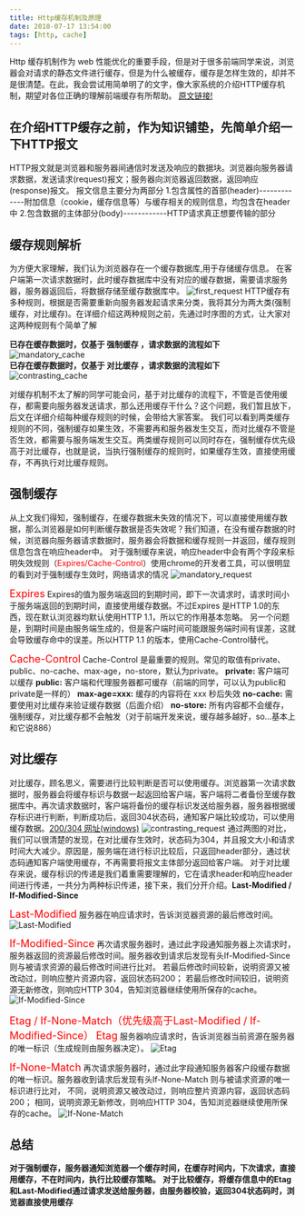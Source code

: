 ```yaml
---
title: Http缓存机制及原理
date: 2018-07-17 13:54:00
tags: [http, cache]
---
```


Http 缓存机制作为 web 性能优化的重要手段，但是对于很多前端同学来说，浏览器会对请求的静态文件进行缓存，但是为什么被缓存，缓存是怎样生效的，却并不是很清楚。在此，我会尝试用简单明了的文字，像大家系统的介绍HTTP缓存机制，期望对各位正确的理解前端缓存有所帮助。 [原文链接!](https://www.cnblogs.com/chenqf/p/6386163.html)
      

## 在介绍HTTP缓存之前，作为知识铺垫，先简单介绍一下HTTP报文

HTTP报文就是浏览器和服务器间通信时发送及响应的数据块。浏览器向服务器请求数据，发送请求(request)报文；服务器向浏览器返回数据，返回响应(response)报文。
报文信息主要分为两部分
1.包含属性的首部(header)-------------附加信息（cookie，缓存信息等）与缓存相关的规则信息，均包含在header中
2.包含数据的主体部分(body)------------HTTP请求真正想要传输的部分
     
## 缓存规则解析
为方便大家理解，我们认为浏览器存在一个缓存数据库,用于存储缓存信息。
在客户端第一次请求数据时，此时缓存数据库中没有对应的缓存数据，需要请求服务器，服务器返回后，将数据存储至缓存数据库中。
![first_request](http://pyqqincie.bkt.clouddn.com/first_request.png)
HTTP缓存有多种规则，根据是否需要重新向服务器发起请求来分类，我将其分为两大类(强制缓存，对比缓存)。在详细介绍这两种规则之前，先通过时序图的方式，让大家对这两种规则有个简单了解
      
**已存在缓存数据时，仅基于 强制缓存 ，请求数据的流程如下**
![mandatory_cache](http://pyqqincie.bkt.clouddn.com/mandatory_cache.png)
<br/>
**已存在缓存数据时，仅基于 对比缓存 ，请求数据的流程如下**
![contrasting_cache](http://pyqqincie.bkt.clouddn.com/contrasting_cache.png)
       
对缓存机制不太了解的同学可能会问，基于对比缓存的流程下，不管是否使用缓存，都需要向服务器发送请求，那么还用缓存干什么？这个问题，我们暂且放下，后文在详细介绍每种缓存规则的时候，会带给大家答案。
我们可以看到两类缓存规则的不同，强制缓存如果生效，不需要再和服务器发生交互，而对比缓存不管是否生效，都需要与服务端发生交互。两类缓存规则可以同时存在，强制缓存优先级高于对比缓存，也就是说，当执行强制缓存的规则时，如果缓存生效，直接使用缓存，不再执行对比缓存规则。
         

## 强制缓存
从上文我们得知，强制缓存，在缓存数据未失效的情况下，可以直接使用缓存数据，那么浏览器是如何判断缓存数据是否失效呢？我们知道，在没有缓存数据的时候，浏览器向服务器请求数据时，服务器会将数据和缓存规则一并返回，缓存规则信息包含在响应header中。
对于强制缓存来说，响应header中会有两个字段来标明失效规则（<font color=red>Expires/Cache-Control</font>）使用chrome的开发者工具，可以很明显的看到对于强制缓存生效时，网络请求的情况
![mandatory_request](http://pyqqincie.bkt.clouddn.com/mandatory_request.png)
       
<font color=red size=4>Expires</font>
Expires的值为服务端返回的到期时间，即下一次请求时，请求时间小于服务端返回的到期时间，直接使用缓存数据。不过Expires 是HTTP 1.0的东西，现在默认浏览器均默认使用HTTP 1.1，所以它的作用基本忽略。
另一个问题是，到期时间是由服务端生成的，但是客户端时间可能跟服务端时间有误差，这就会导致缓存命中的误差。所以HTTP 1.1 的版本，使用Cache-Control替代。
       
<font color=red size=4>Cache-Control</font>
Cache-Control 是最重要的规则。常见的取值有private、public、no-cache、max-age，no-store，默认为private。
**private:**        客户端可以缓存
**public:**         客户端和代理服务器都可缓存（前端的同学，可以认为public和private是一样的）
**max-age=xxx:**    缓存的内容将在 xxx 秒后失效
**no-cache:**       需要使用对比缓存来验证缓存数据（后面介绍）
**no-store:**       所有内容都不会缓存，强制缓存，对比缓存都不会触发（对于前端开发来说，缓存越多越好，so...基本上和它说886）

## 对比缓存
对比缓存，顾名思义，需要进行比较判断是否可以使用缓存。浏览器第一次请求数据时，服务器会将缓存标识与数据一起返回给客户端，客户端将二者备份至缓存数据库中。再次请求数据时，客户端将备份的缓存标识发送给服务器，服务器根据缓存标识进行判断，判断成功后，返回304状态码，通知客户端比较成功，可以使用缓存数据。[200/304 网址(windows)](https://blog.csdn.net/franknotbad/article/details/79400105)
![contrasting_request](http://pyqqincie.bkt.clouddn.com/contrasting_request.png)
通过两图的对比，我们可以很清楚的发现，在对比缓存生效时，状态码为304，并且报文大小和请求时间大大减少。原因是，服务端在进行标识比较后，只返回header部分，通过状态码通知客户端使用缓存，不再需要将报文主体部分返回给客户端。
对于对比缓存来说，缓存标识的传递是我们着重需要理解的，它在请求header和响应header间进行传递，一共分为两种标识传递，接下来，我们分开介绍。**Last-Modified  /  If-Modified-Since**
        
<font color=red size=4>Last-Modified</font>
服务器在响应请求时，告诉浏览器资源的最后修改时间。
![Last-Modified](http://pyqqincie.bkt.clouddn.com/Last-Modified.png)

<font color=red size=4>If-Modified-Since</font>
再次请求服务器时，通过此字段通知服务器上次请求时，服务器返回的资源最后修改时间。服务器收到请求后发现有头If-Modified-Since 则与被请求资源的最后修改时间进行比对。
若最后修改时间较新，说明资源又被改动过，则响应整片资源内容，返回状态码200；
若最后修改时间较旧，说明资源无新修改，则响应HTTP 304，告知浏览器继续使用所保存的cache。
![If-Modified-Since](http://pyqqincie.bkt.clouddn.com/If-Modified-Since.png)

<font color=red size=4>Etag  /  If-None-Match（优先级高于Last-Modified  /  If-Modified-Since）</font>
<font color=red size=4>Etag</font>
服务器响应请求时，告诉浏览器当前资源在服务器的唯一标识（生成规则由服务器决定）。
![Etag](http://pyqqincie.bkt.clouddn.com/Etag.png)
        
<font color=red size=4>If-None-Match</font>
再次请求服务器时，通过此字段通知服务器客户段缓存数据的唯一标识。服务器收到请求后发现有头If-None-Match 则与被请求资源的唯一标识进行比对，
不同，说明资源又被改动过，则响应整片资源内容，返回状态码200；
相同，说明资源无新修改，则响应HTTP 304，告知浏览器继续使用所保存的cache。
![If-None-Match](http://pyqqincie.bkt.clouddn.com/If-None-Match.png)
       
## 总结
**对于强制缓存，服务器通知浏览器一个缓存时间，在缓存时间内，下次请求，直接用缓存，不在时间内，执行比较缓存策略。**
**对于比较缓存，将缓存信息中的Etag和Last-Modified通过请求发送给服务器，由服务器校验，返回304状态码时，浏览器直接使用缓存**